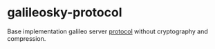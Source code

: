 # galileosky-protocol

Base implementation galileo server [protocol](docs/galileo-protocol.pdf) without cryptography and compression.

